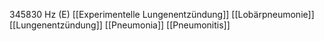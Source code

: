 345830 Hz (E)
[[Experimentelle Lungenentzündung]]
[[Lobärpneumonie]]
[[Lungenentzündung]]
[[Pneumonia]]
[[Pneumonitis]]